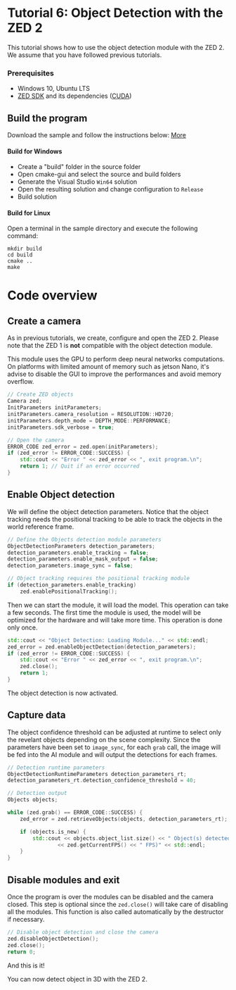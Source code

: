 # Tutorial 6: Object Detection with the ZED 2

This tutorial shows how to use the object detection module with the ZED 2.<br/>
We assume that you have followed previous tutorials.

### Prerequisites

- Windows 10, Ubuntu LTS
- [ZED SDK](https://www.stereolabs.com/developers/) and its dependencies ([CUDA](https://developer.nvidia.com/cuda-downloads))

## Build the program

Download the sample and follow the instructions below: [More](https://www.stereolabs.com/docs/getting-started/application-development/)

#### Build for Windows

- Create a "build" folder in the source folder
- Open cmake-gui and select the source and build folders
- Generate the Visual Studio `Win64` solution
- Open the resulting solution and change configuration to `Release`
- Build solution

#### Build for Linux

Open a terminal in the sample directory and execute the following command:

    mkdir build
    cd build
    cmake ..
    make
	
# Code overview
## Create a camera

As in previous tutorials, we create, configure and open the ZED 2. Please note that the ZED 1 is **not** compatible with the object detection module.

This module uses the GPU to perform deep neural networks computations. On platforms with limited amount of memory such as jetson Nano, it's advise to disable the GUI to improve the performances and avoid memory overflow.

```cpp
// Create ZED objects
Camera zed;
InitParameters initParameters;
initParameters.camera_resolution = RESOLUTION::HD720;
initParameters.depth_mode = DEPTH_MODE::PERFORMANCE;
initParameters.sdk_verbose = true;

// Open the camera
ERROR_CODE zed_error = zed.open(initParameters);
if (zed_error != ERROR_CODE::SUCCESS) {
	std::cout << "Error " << zed_error << ", exit program.\n";
	return 1; // Quit if an error occurred
}
```

## Enable Object detection

We will define the object detection parameters. Notice that the object tracking needs the positional tracking to be able to track the objects in the world reference frame.

```cpp
// Define the Objects detection module parameters
ObjectDetectionParameters detection_parameters;
detection_parameters.enable_tracking = false;
detection_parameters.enable_mask_output = false;
detection_parameters.image_sync = false;

// Object tracking requires the positional tracking module
if (detection_parameters.enable_tracking)
	zed.enablePositionalTracking();
```

Then we can start the module, it will load the model. This operation can take a few seconds. The first time the module is used, the model will be optimized for the hardware and will take more time. This operation is done only once.

```cpp
std::cout << "Object Detection: Loading Module..." << std::endl;
zed_error = zed.enableObjectDetection(detection_parameters);
if (zed_error != ERROR_CODE::SUCCESS) {
	std::cout << "Error " << zed_error << ", exit program.\n";
	zed.close();
	return 1;
}
```

The object detection is now activated.

## Capture data

The object confidence threshold can be adjusted at runtime to select only the revelant objects depending on the scene complexity. Since the parameters have been set to `image_sync`, for each `grab` call, the image will be fed into the AI module and will output the detections for each frames.

```cpp
// Detection runtime parameters
ObjectDetectionRuntimeParameters detection_parameters_rt;
detection_parameters_rt.detection_confidence_threshold = 40;

// Detection output
Objects objects;

while (zed.grab() == ERROR_CODE::SUCCESS) {
	zed_error = zed.retrieveObjects(objects, detection_parameters_rt);

	if (objects.is_new) {
		std::cout << objects.object_list.size() << " Object(s) detected ("
				<< zed.getCurrentFPS() << " FPS)" << std::endl;
	}
}
```

## Disable modules and exit

Once the program is over the modules can be disabled and the camera closed. This step is optional since the `zed.close()` will take care of disabling all the modules. This function is also called automatically by the destructor if necessary.<br/>

```cpp
// Disable object detection and close the camera
zed.disableObjectDetection();
zed.close();
return 0;
```

And this is it!<br/>

You can now detect object in 3D with the ZED 2.
